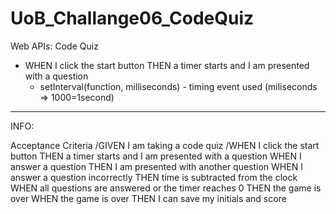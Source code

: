 # UoB_Challange06_CodeQuiz
 Web APIs: Code Quiz



* WHEN I click the start button THEN a timer starts and I am presented with a question
    - setInterval(function, milliseconds) -  timing event used
        (miliseconds => 1000=1second)

























--------------------------------------------------------------

INFO:

Acceptance Criteria
/GIVEN I am taking a code quiz
/WHEN I click the start button
THEN a timer starts and I am presented with a question
WHEN I answer a question
THEN I am presented with another question
WHEN I answer a question incorrectly
THEN time is subtracted from the clock
WHEN all questions are answered or the timer reaches 0
THEN the game is over
WHEN the game is over
THEN I can save my initials and score